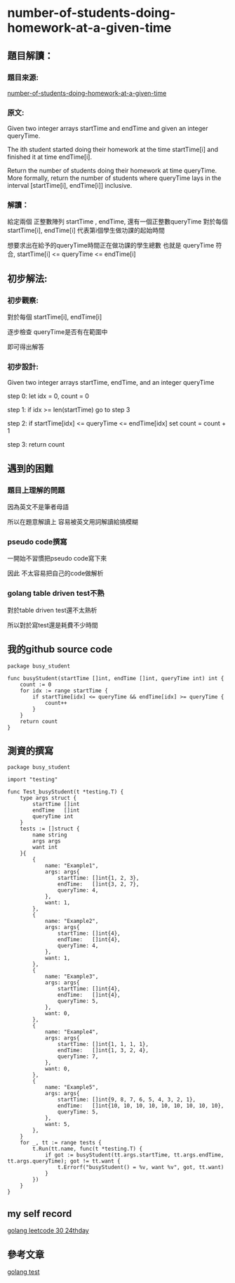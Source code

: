 # number-of-students-doing-homework-at-a-given-time
## 題目解讀：

### 題目來源:
[number-of-students-doing-homework-at-a-given-time](https://leetcode.com/problems/number-of-students-doing-homework-at-a-given-time/)

### 原文:
Given two integer arrays startTime and endTime and given an integer queryTime.

The ith student started doing their homework at the time startTime[i] and finished it at time endTime[i].

Return the number of students doing their homework at time queryTime. More formally, return the number of students where queryTime lays in the interval [startTime[i], endTime[i]] inclusive.

### 解讀：

給定兩個 正整數陣列 startTime , endTime, 還有一個正整數queryTime
對於每個 startTime[i], endTime[i] 代表第i個學生做功課的起始時間

想要求出在給予的queryTime時間正在做功課的學生總數
也就是  queryTime 符合, startTime[i] <= queryTime <= endTime[i]

## 初步解法:
### 初步觀察:

對於每個 startTime[i], endTime[i]

逐步檢查 queryTime是否有在範圍中

即可得出解答


### 初步設計:
Given two integer arrays startTime, endTime, and an integer queryTime

step 0: let idx = 0, count = 0

step 1: if idx >= len(startTime) go to step 3

step 2: if startTime[idx] <= queryTime <= endTime[idx] set count = count + 1

step 3: return count
## 遇到的困難
### 題目上理解的問題
因為英文不是筆者母語

所以在題意解讀上 容易被英文用詞解讀給搞模糊

### pseudo code撰寫

一開始不習慣把pseudo code寫下來

因此 不太容易把自己的code做解析

### golang table driven test不熟
對於table driven test還不太熟析

所以對於寫test還是耗費不少時間
## 我的github source code
```golang
package busy_student

func busyStudent(startTime []int, endTime []int, queryTime int) int {
	count := 0
	for idx := range startTime {
		if startTime[idx] <= queryTime && endTime[idx] >= queryTime {
			count++
		}
	}
	return count
}

```
## 測資的撰寫
```golang
package busy_student

import "testing"

func Test_busyStudent(t *testing.T) {
	type args struct {
		startTime []int
		endTime   []int
		queryTime int
	}
	tests := []struct {
		name string
		args args
		want int
	}{
		{
			name: "Example1",
			args: args{
				startTime: []int{1, 2, 3},
				endTime:   []int{3, 2, 7},
				queryTime: 4,
			},
			want: 1,
		},
		{
			name: "Example2",
			args: args{
				startTime: []int{4},
				endTime:   []int{4},
				queryTime: 4,
			},
			want: 1,
		},
		{
			name: "Example3",
			args: args{
				startTime: []int{4},
				endTime:   []int{4},
				queryTime: 5,
			},
			want: 0,
		},
		{
			name: "Example4",
			args: args{
				startTime: []int{1, 1, 1, 1},
				endTime:   []int{1, 3, 2, 4},
				queryTime: 7,
			},
			want: 0,
		},
		{
			name: "Example5",
			args: args{
				startTime: []int{9, 8, 7, 6, 5, 4, 3, 2, 1},
				endTime:   []int{10, 10, 10, 10, 10, 10, 10, 10, 10},
				queryTime: 5,
			},
			want: 5,
		},
	}
	for _, tt := range tests {
		t.Run(tt.name, func(t *testing.T) {
			if got := busyStudent(tt.args.startTime, tt.args.endTime, tt.args.queryTime); got != tt.want {
				t.Errorf("busyStudent() = %v, want %v", got, tt.want)
			}
		})
	}
}

```

## my self record
[golang leetcode 30 24thday](https://hackmd.io/NumvG0idTgy5N8fujgo2wg?view)
## 參考文章

[golang test](https://ithelp.ithome.com.tw/articles/10204692)